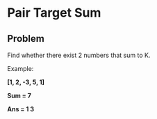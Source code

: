 # Pair Target Sum

## Problem

Find whether there exist 2 numbers that sum to K.

Example:  

**[1, 2, -3, 5, 1]**

**Sum = 7**

**Ans = 1   3**
